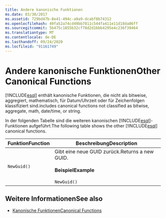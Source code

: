 ```yaml
---
title: Andere kanonische Funktionen
ms.date: 03/30/2017
ms.assetid: 729bd47b-8e41-494c-a9a9-dcabf8b74312
ms.openlocfilehash: 49fa52a74cd49bb7811c544fa411e11d18da86ff
ms.sourcegitcommit: 5b475c1855b32cf78d2d1bbb4295e4c236f39464
ms.translationtype: MT
ms.contentlocale: de-DE
ms.lasthandoff: 09/24/2020
ms.locfileid: "91161749"
---
```

# <a name="other-canonical-functions"></a><span data-ttu-id="e1d62-102">Andere kanonische Funktionen</span><span class="sxs-lookup"><span data-stu-id="e1d62-102">Other Canonical Functions</span></span>

[!INCLUDE[esql](../../../../../../includes/esql-md.md)] <span data-ttu-id="e1d62-103">enthält kanonische Funktionen, die nicht als bitweise, aggregiert, mathematisch, für Datum/Uhrzeit oder für Zeichenfolgen klassifiziert sind.</span><span class="sxs-lookup"><span data-stu-id="e1d62-103">includes canonical functions not classified as bitwise, aggregate, math, date/time, or string.</span></span>  
  
 <span data-ttu-id="e1d62-104">In der folgenden Tabelle sind die weiteren kanonischen [!INCLUDE[esql](../../../../../../includes/esql-md.md)]-Funktionen aufgeführt.</span><span class="sxs-lookup"><span data-stu-id="e1d62-104">The following table shows the other [!INCLUDE[esql](../../../../../../includes/esql-md.md)] canonical functions.</span></span>  
  
|<span data-ttu-id="e1d62-105">Funktion</span><span class="sxs-lookup"><span data-stu-id="e1d62-105">Function</span></span>|<span data-ttu-id="e1d62-106">Beschreibung</span><span class="sxs-lookup"><span data-stu-id="e1d62-106">Description</span></span>|  
|--------------|-----------------|  
|`NewGuid()`|<span data-ttu-id="e1d62-107">Gibt eine neue GUID zurück.</span><span class="sxs-lookup"><span data-stu-id="e1d62-107">Returns a new GUID.</span></span><br /><br /> <span data-ttu-id="e1d62-108">**Beispiel**</span><span class="sxs-lookup"><span data-stu-id="e1d62-108">**Example**</span></span><br /><br /> `NewGuid()`|  
  
## <a name="see-also"></a><span data-ttu-id="e1d62-109">Weitere Informationen</span><span class="sxs-lookup"><span data-stu-id="e1d62-109">See also</span></span>

- [<span data-ttu-id="e1d62-110">Kanonische Funktionen</span><span class="sxs-lookup"><span data-stu-id="e1d62-110">Canonical Functions</span></span>](canonical-functions.md)
